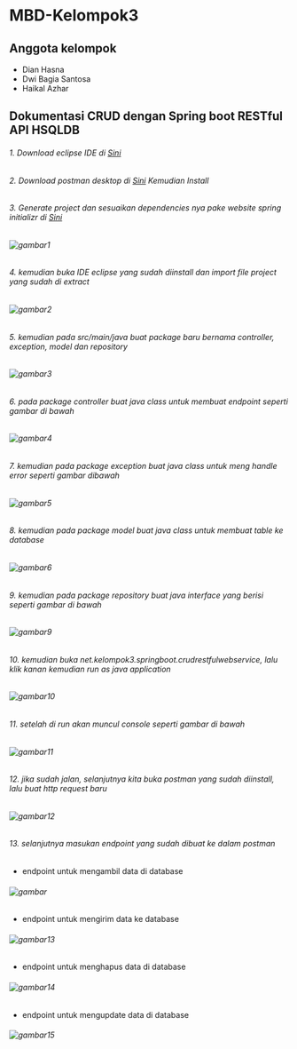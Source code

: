 # MBD-Kelompok3

## Anggota kelompok
- Dian Hasna
- Dwi Bagia Santosa
- Haikal Azhar

## Dokumentasi CRUD dengan Spring boot RESTful API HSQLDB

###### 1. Download eclipse IDE di [Sini](https://www.eclipse.org/downloads/)
###### 2. Download postman desktop di [Sini](https://www.postman.com/downloads/) Kemudian Install
###### 3. Generate project dan sesuaikan dependencies nya pake website spring initializr di [Sini](https://start.spring.io/)
###### ![gambar1](https://github.com/DwiBagiaSantosa/MBD-Kelompok3/blob/main/Dokumentasi/WhatsApp%20Image%202022-12-16%20at%205.17.58%20PM.jpeg)
###### 4. kemudian buka IDE eclipse yang sudah diinstall dan import file project yang sudah di extract 
###### ![gambar2](https://github.com/DwiBagiaSantosa/MBD-Kelompok3/blob/main/Dokumentasi/eclipse.png)
###### 5. kemudian pada src/main/java buat package baru bernama controller, exception, model dan repository
###### ![gambar3](https://github.com/DwiBagiaSantosa/MBD-Kelompok3/blob/main/Dokumentasi/buatpackage.png)
###### 6. pada package controller buat java class untuk membuat endpoint seperti gambar di bawah
###### ![gambar4](https://github.com/DwiBagiaSantosa/MBD-Kelompok3/blob/main/Dokumentasi/package%20controller.png)
###### 7. kemudian pada package exception buat java class untuk meng handle error seperti gambar dibawah
###### ![gambar5](https://github.com/DwiBagiaSantosa/MBD-Kelompok3/blob/main/Dokumentasi/package%20exception.png)
###### 8. kemudian pada package model buat java class untuk membuat table ke database
###### ![gambar6](https://github.com/DwiBagiaSantosa/MBD-Kelompok3/blob/main/Dokumentasi/package%20model.png)
###### 9. kemudian pada package repository buat java interface yang berisi seperti gambar di bawah
###### ![gambar9](https://github.com/DwiBagiaSantosa/MBD-Kelompok3/blob/main/Dokumentasi/gambar9.png)
###### 10. kemudian buka net.kelompok3.springboot.crudrestfulwebservice, lalu klik kanan kemudian run as java application
###### ![gambar10](https://github.com/DwiBagiaSantosa/MBD-Kelompok3/blob/main/Dokumentasi/gambar10.png)
###### 11. setelah di run akan muncul console seperti gambar di bawah
###### ![gambar11](https://github.com/DwiBagiaSantosa/MBD-Kelompok3/blob/main/Dokumentasi/gambar11.png)
###### 12. jika sudah jalan, selanjutnya kita buka postman yang sudah diinstall, lalu buat http request baru
###### ![gambar12](https://github.com/DwiBagiaSantosa/MBD-Kelompok3/blob/main/Dokumentasi/gambar12.png)
###### 13. selanjutnya masukan endpoint yang sudah dibuat ke dalam postman
- endpoint untuk mengambil data di database
###### ![gambar](https://github.com/DwiBagiaSantosa/MBD-Kelompok3/blob/main/Dokumentasi/endpoin%20get%20tabel.png)
- endpoint untuk mengirim data ke database
###### ![gambar13](https://github.com/DwiBagiaSantosa/MBD-Kelompok3/blob/main/Dokumentasi/endpoin%20post%20ke%20tabel.png)
- endpoint untuk menghapus data di database
###### ![gambar14](https://github.com/DwiBagiaSantosa/MBD-Kelompok3/blob/main/Dokumentasi/endpoin%20del%20data%20tabel.png)
- endpoint untuk mengupdate data di database
###### ![gambar15](https://github.com/DwiBagiaSantosa/MBD-Kelompok3/blob/main/Dokumentasi/endpoin%20updt%20tabel.png)
